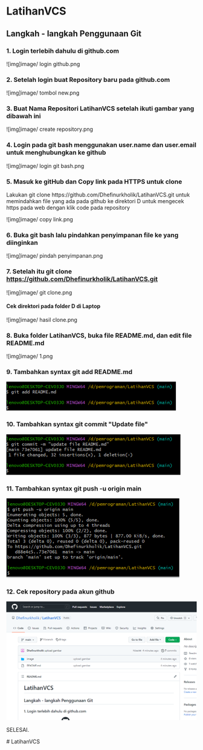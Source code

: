 # LatihanVCS
## Langkah - langkah Penggunaan Git
### 1. Login terlebih dahulu di github.com
![img]image/ login github.png
### 2. Setelah login buat Repository baru pada github.com
![img]image/ tombol new.png
### 3. Buat Nama Repositori LatihanVCS setelah ikuti gambar yang dibawah ini
![img]image/ create repository.png
### 4. Login pada git bash menggunakan user.name dan user.email untuk menghubungkan ke github
![img]image/ login git bash.png
### 5. Masuk ke gitHub dan Copy link pada HTTPS untuk clone
<p>Lakukan git clone https://github.com/Dhefinurkholik/LatihanVCS.git untuk memindahkan file yang ada pada github ke direktori D
untuk mengecek https pada web dengan klik code pada repository</p>

![img]image/ copy link.png
### 6. Buka git bash lalu pindahkan penyimpanan file ke yang diinginkan
![img]image/ pindah penyimpanan.png
### 7. Setelah itu git clone https://github.com/Dhefinurkholik/LatihanVCS.git
![img]image/ git clone.png
#### Cek direktori pada folder D di Laptop
![img]image/ hasil clone.png
### 8. Buka folder LatihanVCS, buka file README.md, dan edit file README.md 
![img]image/ 1.png
### 9. Tambahkan syntax git add README.md
![Gambar 10](image/2.png)
### 10. Tambahkan syntax git commit "Update file"
![Gambar 11](image/3.png)
### 11. Tambahkan syntax git push -u origin main
![gambar 12](image/4.png)
### 12. Cek repository pada akun github
![Gambar 13](image/5.png)
<p>SELESAI.</p># LatihanVCS